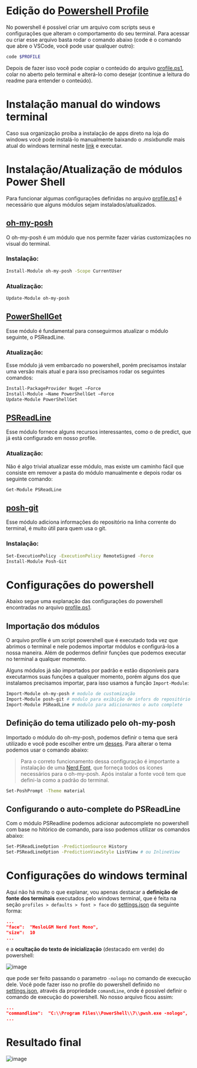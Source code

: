 
# Edição do [Powershell Profile](https://docs.microsoft.com/en-us/powershell/module/microsoft.powershell.core/about/about_profiles?view=powershell-7.2)

No powershell é possível criar um arquivo com scripts seus e configurações que alteram o comportamento do seu terminal. Para acessar ou criar esse arquivo basta rodar o comando abaixo (code é o comando que abre o VSCode, você pode usar qualquer outro):

```bash
code $PROFILE
```

Depois de fazer isso você pode copiar o conteúdo do arquivo [profile.ps1](https://github.com/danielarrais/my-powershell-confs/blob/main/Powershell/profile.ps1), colar no aberto pelo terminal e alterá-lo como desejar (continue a leitura do readme para entender o conteúdo).

# Instalação manual do windows terminal

Caso sua organização proíba a instalação de apps direto na loja do windows você pode instalá-lo manualmente baixando o *.msixbundle* mais atual do windows terminal neste [link](https://github.com/microsoft/terminal/releases) e executar.

# Instalação/Atualização de módulos Power Shell

Para funcionar algumas configurações definidas no arquivo [profile.ps1](https://github.com/danielarrais/my-powershell-confs/blob/main/Powershell/profile.ps1) é necessário que alguns módulos sejam instalados/atualizados.

## [oh-my-posh](https://ohmyposh.dev/docs/windows)

O oh-my-posh é um módulo que nos permite fazer várias customizações no visual do terminal.

### Instalação:

```bash
Install-Module oh-my-posh -Scope CurrentUser
```

### Atualização:

```bash
Update-Module oh-my-posh
```

## [PowerShellGet](https://docs.microsoft.com/en-us/powershell/scripting/gallery/installing-psget?view=powershell-7.2)

Esse módulo é fundamental para conseguirmos atualizar o módulo seguinte, o PSReadLine.

### Atualização:

Esse módulo já vem embarcado no powershell, porém precisamos instalar uma versão mais atual e para isso precisamos rodar os seguintes comandos:

```bash
Install-PackageProvider Nuget –Force
Install-Module –Name PowerShellGet –Force
Update-Module PowerShellGet
```

## [PSReadLine](https://github.com/PowerShell/PSReadLine)

Esse módulo fornece alguns recursos interessantes, como o de predict, que já está configurado em nosso profile.

### Atualização:

Não é algo trivial atualizar esse módulo, mas existe um caminho fácil que consiste em remover a pasta do módulo manualmente e depois rodar os seguinte comando:

```bash
Get-Module PSReadLine
```

## [posh-git](https://github.com/dahlbyk/posh-git)

Esse módulo adiciona informações do repositório na linha corrente do terminal, é muito útil para quem usa o git.

### Instalação:

```bash
Set-ExecutionPolicy -ExecutionPolicy RemoteSigned -Force
Install-Module Posh-Git
```

# Configurações do powershell

Abaixo segue uma explanação das configurações do powershell encontradas no arquivo [profile.ps1](https://github.com/danielarrais/my-powershell-confs/blob/main/Powershell/profile.ps1).

## Importação dos módulos

O arquivo profile é um script powershell que é executado toda vez que abrimos o terminal e nele podemos importar módulos e configurá-los a nossa maneira. Além de podermos definir funções que podemos executar no terminal a qualquer momento.

Alguns módulos já são importados por padrão e estão disponíveis para executarmos suas funções a qualquer momento, porém alguns dos que instalamos precisamos importar, para isso usamos a função `Import-Module`:

```bash
Import-Module oh-my-posh # modulo de customização
Import-Module posh-git # modulo para exibição de infors do repositório
Import-Module PSReadLine # modulo para adicionarmos o auto complete
```

## Definição do tema utilizado pelo oh-my-posh

Importado o módulo do oh-my-posh, podemos definir o tema que será utilizado e você pode escolher entre um [desses](https://ohmyposh.dev/docs/themes). Para alterar o tema podemos usar o comando abaixo:

> Para o correto funcionamento dessa configuração é importante a instalação de uma [Nerd Font](https://www.nerdfonts.com/font-downloads), que forneça todos os ícones necessários para o oh-my-posh. Após instalar a fonte você tem que defini-la como a padrão do terminal.
> 
```bash
Set-PoshPrompt -Theme material
```

## Configurando o auto-complete do PSReadLine

Com o módulo PSReadline podemos adicionar autocomplete no powershell com base no hitórico de comando, para isso podemos utilizar os comandos abaixo:

```bash
Set-PSReadLineOption -PredictionSource History
Set-PSReadLineOption -PredictionViewStyle ListView # ou InlineView
```

# Configurações do windows terminal

Aqui não há muito o que explanar, vou apenas destacar a **definição de fonte dos terminais** executados pelo windows terminal, que é feita na seção `profiles > defaults > font > face` do [settings.json](https://github.com/danielarrais/my-powershell-confs/blob/main/Windows-Terminal/settings.json "settings.json") da seguinte forma:

```json
...
"face":  "MesloLGM Nerd Font Mono",
"size":  10
...
```

e a **ocultação do texto de inicialização** (destacado em verde) do powershell:

![image](https://user-images.githubusercontent.com/28496479/148645687-bd017378-1056-4ff0-9d9a-054b6d857b4f.png)

que pode ser feito passando o parametro `-nologo` no comando de execução dele. Você pode fazer isso no profile do powershell definido no [settings.json](https://github.com/danielarrais/my-powershell-confs/blob/main/Windows-Terminal/settings.json "settings.json"), através da propriedade `comandLine`, onde é possível definir o comando de execução do powershell. No nosso arquivo ficou assim:

```json
...
"commandline":  "C:\\Program Files\\PowerShell\\7\\pwsh.exe -nologo",
...
```

# Resultado final

![image](https://user-images.githubusercontent.com/28496479/148645728-b184a1c2-ced9-41ef-a0b0-2cc75cdaa8dd.png)
